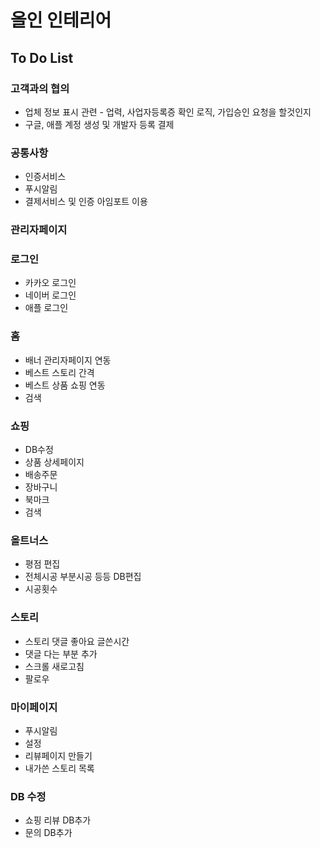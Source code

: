 # 올인 인테리어

## To Do List

### 고객과의 협의
* 업체 정보 표시 관련 - 업력, 사업자등록증 확인 로직, 가입승인 요청을 할것인지
* 구글, 애플 계정 생성 및 개발자 등록 결제

### 공통사항
* 인증서비스
* 푸시알림
* 결제서비스 및 인증 아임포트 이용

### 관리자페이지

### 로그인
* 카카오 로그인
* 네이버 로그인
* 애플 로그인

### 홈
* 배너 관리자페이지 연동
* 베스트 스토리 간격
* 베스트 상품 쇼핑 연동
* 검색

### 쇼핑
* DB수정
* 상품 상세페이지
* 배송주문
* 장바구니
* 북마크
* 검색

### 올트너스
* 평점 편집
* 전체시공 부분시공 등등 DB편집
* 시공횟수

### 스토리
* 스토리 댓글 좋아요 글쓴시간
* 댓글 다는 부분 추가
* 스크롤 새로고침
* 팔로우

### 마이페이지
* 푸시알림
* 설정
* 리뷰페이지 만들기
* 내가쓴 스토리 목록

### DB 수정
* 쇼핑 리뷰 DB추가
* 문의 DB추가